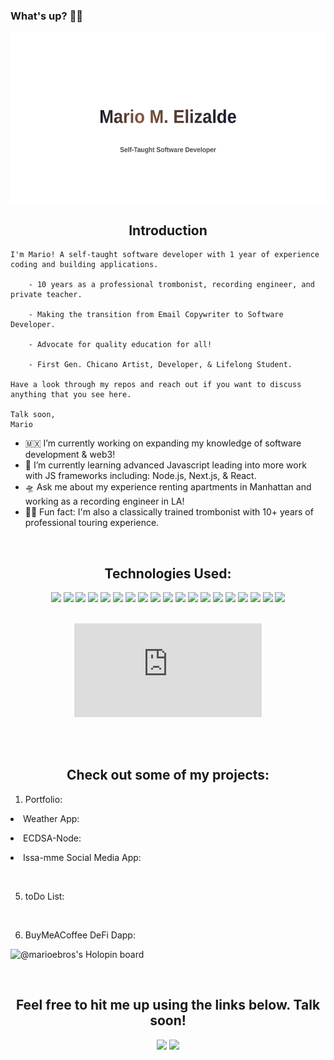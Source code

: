 ### What's up? 🙏🏽

<!------
**marioebros/marioebros** is a ✨ _special_ ✨ repository because its `README.md` (this file) appears on your GitHub profile. ------>

<img align="center" height="275px" width="100%" src="./assets/github_banner_mme.svg" alt="Mario M. Elizalde">

<br>
<h2 align="center">Introduction</h2>

    I'm Mario! A self-taught software developer with 1 year of experience coding and building applications. 
    
        - 10 years as a professional trombonist, recording engineer, and private teacher.
    
        - Making the transition from Email Copywriter to Software Developer. 
        
        - Advocate for quality education for all!
        
        - First Gen. Chicano Artist, Developer, & Lifelong Student.
    
    Have a look through my repos and reach out if you want to discuss anything that you see here.

    Talk soon,
    Mario

- 🇲🇽 I’m currently working on expanding my knowledge of software development & web3!
- 💈 I’m currently learning advanced Javascript leading into more work with JS frameworks including: Node.js, Next.js, & React.
- 🛸 Ask me about my experience renting apartments in Manhattan and working as a recording engineer in LA!
- 🙏🏽 Fun fact: I'm also a classically trained trombonist with 10+ years of professional touring experience.

<br>
<h2 align="center">Technologies Used:</h2>

<div align="center">  
  <img src="https://img.shields.io/badge/javascript%20-%23323330.svg?&style=for-the-badge&logo=javascript&logoColor=%23F7DF1E">   
  <img src="https://img.shields.io/badge/typescript-%23007ACC.svg?style=for-the-badge&logo=typescript&logoColor=white">
  <img src="https://img.shields.io/badge/Solidity-%23363636.svg?style=for-the-badge&logo=solidity&logoColor=white">
  <img src="https://img.shields.io/badge/html5%20-%23E34F26.svg?&style=for-the-badge&logo=html5&logoColor=white">   <img src="https://img.shields.io/badge/css3%20-%231572B6.svg?&style=for-the-badge&logo=css3&logoColor=white"> 
  <img src="https://img.shields.io/badge/python%20-%2314354C.svg?&style=for-the-badge&logo=python&logoColor=white">   
  <img src="https://img.shields.io/badge/git%20-%23F05033.svg?&style=for-the-badge&logo=git&logoColor=white"/> 
  <img src="https://img.shields.io/badge/github-%23121011.svg?style=for-the-badge&logo=github&logoColor=white"> 
  <img src="https://img.shields.io/badge/figma-%23F24E1E.svg?style=for-the-badge&logo=figma&logoColor=white">
  <img src="https://img.shields.io/badge/Freecodecamp-%23123.svg?&style=for-the-badge&logo=freecodecamp&logoColor=green">
  <img src="https://img.shields.io/badge/NPM-%23000000.svg?style=for-the-badge&logo=npm&logoColor=white">
  <img src="https://img.shields.io/badge/jquery-%230769AD.svg?style=for-the-badge&logo=jquery&logoColor=white">
  <img src="https://img.shields.io/badge/Next-black?style=for-the-badge&logo=next.js&logoColor=white">
  <img src="https://img.shields.io/badge/node.js-6DA55F?style=for-the-badge&logo=node.js&logoColor=white">
  <img src="https://img.shields.io/badge/react-%2320232a.svg?style=for-the-badge&logo=react&logoColor=%2361DAFB">
  <img src="https://img.shields.io/badge/netlify-%23000000.svg?style=for-the-badge&logo=netlify&logoColor=#00C7B7">
  <img src="https://img.shields.io/badge/vercel-%23000000.svg?style=for-the-badge&logo=vercel&logoColor=white">
  <img src="https://img.shields.io/badge/tailwindcss-%2338B2AC.svg?style=for-the-badge&logo=tailwind-css&logoColor=white">
  <img src="https://img.shields.io/badge/webpack-%238DD6F9.svg?style=for-the-badge&logo=webpack&logoColor=black">
</div>

<br>
<div align="center">
  <figure><embed src="https://wakatime.com/share/@09ded259-8d57-432d-acbe-fd998a4351d0/7aa585de-a512-4b79-bd0a-6fc7f05f3ece.svg"></embed></figure>
  <!------ https://github-readme-stats.vercel.app/api/top-langs/?username=pmbechard&theme=blue-green ------>
</div>
<br>

<br>
<h2 align="center">Check out some of my projects:</h2>

1. Portfolio:
<p align="center><br>
&ensp;&ensp;&ensp;&ensp;&ensp;&ensp; a. My largest project to date! An updated personal portfolio website built using: TypeScript, React, Next.js, Tailwind CSS, Sanity.io(CMS), & deployed on Vercel: [Live](https://portfolio-mme.vercel.app/) [Repo](https://github.com/marioebros/portfolio)
<br></p>
<br>

2. Weather App:
<p align="center><br>
&ensp;&ensp;&ensp;&ensp;&ensp;&ensp; a. A JavaScript built Weather app made interacting with API's using functions that process JSON data; built using with JavaScript & CSS: [Live]() [Repo](https://github.com/marioebros/weather-app)
<br></p>
<br>

3. ECDSA-Node:
<p align="center><br>
&ensp;&ensp;&ensp;&ensp;&ensp;&ensp; a. ECDSA-node blockchain development practice for Ethereum Development Bootcamp @ Alchemy: [Live]() [Repo] &ensp;&ensp;&ensp;&ensp;&ensp;&ensp;    (https://github.com/marioebros/ecdsa-node)
<br></p>
<br>

4. Issa-mme Social Media App:
<p align="center><br>
&ensp;&ensp;&ensp;&ensp;&ensp;&ensp; a. "Pinterest-like" social media application duplicate with Google pass authentication made with JavaScript, &ensp;&ensp;&ensp;&ensp;&ensp;&ensp; HTML, and CSS: [Live]() [Repo](https://github.com/marioebros/issa-mme)
<br></p>
<br>

5. toDo List:
<p align="center><br>
&ensp;&ensp;&ensp;&ensp;&ensp;&ensp; a. Another practical application for JavaScript development in a "To-Do" App built using: JavaScript, CSS, & &ensp;&ensp;&ensp;&ensp;&ensp;&ensp; Webpack: [Live](https://marioebros.github.io/toDo-list/) [Repo](https://github.com/marioebros/toDo-list)
<br></p>
<br>

6. BuyMeACoffee DeFi Dapp:
<p align="center><br>
&ensp;&ensp;&ensp;&ensp;&ensp;&ensp; a. Buy Me A Coffee Smart Contract that allows visitors to send (fake) ETH as tips - built using Alchemy, &ensp;&ensp;&ensp;&ensp;&ensp;&ensp; Hardhat, Ether.js, & Ethereum Goerli: [Live](https://buymeacoffee-solidity-defi-tipping-app.marioebros.repl.co/) [Repo](https://github.com/marioebros/BuyMeACoffee)
    </p>

[![@marioebros's Holopin board](https://holopin.me/marioebros)](https://holopin.io/@marioebros)

<br>
<h2 align="center">Feel free to hit me up using the links below. Talk soon!</h2>
<p align="center">
  <a href="https://www.linkedin.com/in/mariomeliz/"><img src="https://img.shields.io/badge/linkedin-%230077B5.svg?&style=for-the-badge&logo=linkedin&logoColor=white"/></a>
  <a href="https://www.instagram.com/issa_mmeh/"><img src="https://img.shields.io/badge/instagram-%23E4405F.svg?&style=for-the-badge&logo=instagram&logoColor=white"/></a>
</p>
